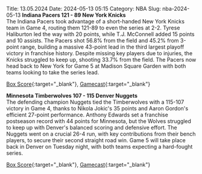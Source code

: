 Title: 13.05.2024
Date: 2024-05-13 05:15
Category: NBA 
Slug: nba-2024-05-13 
**Indiana Pacers 121 - 89 New York Knicks**  
The Indiana Pacers took advantage of a short-handed New York Knicks team in Game 4, routing them 121-89 to even the series at 2-2. Tyrese Haliburton led the way with 20 points, while T.J. McConnell added 15 points and 10 assists. The Pacers shot 56.8% from the field and 45.2% from 3-point range, building a massive 43-point lead in the third largest playoff victory in franchise history. Despite missing key players due to injuries, the Knicks struggled to keep up, shooting 33.7% from the field. The Pacers now head back to New York for Game 5 at Madison Square Garden with both teams looking to take the series lead. 

[Box Score](https://www.nba.com/game/nyk-vs-ind-0042300214/box-score){:target="_blank"}, [Gamecast](https://www.nba.com/game/nyk-vs-ind-0042300214){:target="_blank"}<br>

**Minnesota Timberwolves 107 - 115 Denver Nuggets**  
The defending champion Nuggets tied the Timberwolves with a 115-107 victory in Game 4, thanks to Nikola Jokic's 35 points and Aaron Gordon's efficient 27-point performance. Anthony Edwards set a franchise postseason record with 44 points for Minnesota, but the Wolves struggled to keep up with Denver's balanced scoring and defensive effort. The Nuggets went on a crucial 26-4 run, with key contributions from their bench players, to secure their second straight road win. Game 5 will take place back in Denver on Tuesday night, with both teams expecting a hard-fought series. 

[Box Score](https://www.nba.com/game/den-vs-min-0042300234/box-score){:target="_blank"}, [Gamecast](https://www.nba.com/game/den-vs-min-0042300234){:target="_blank"}<br>

